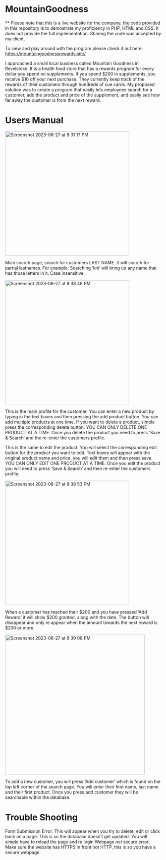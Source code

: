 # MountainGoodness
** Please note that this is a live website for the company, the code provided in this repository is to demostrate my proficiency in PHP, HTML and CSS. It does not provide the full implementation. Sharing the code was accepted by my client.

To view and play around with the program please check it out here: https://mountaingoodnessrewards.site/ 

I approached a small local business called Mountain Goodness in Revelstoke. It is a health food store that has a rewards program for every dollar you spend on supplements. If you spend $200 in supplements, you receive $10 off your next purchase. They currently keep track of the rewards of their customers through hundreds of cue cards. My proposed solution was to create a program that easily lets employees search for a customer, add the product and price of the supplement, and easily see how far away the customer is from the next reward.

# Users Manual
<img width="400" alt="Screenshot 2023-08-27 at 8 31 17 PM" src="https://github.com/ChloeEK/MountainGoodness/assets/77647819/577eb5ea-9d97-4d64-97dd-a2eccf73335a"> 

Main search page, search for customers LAST NAME. It will search for partial lastnames. For example: Searching ‘kni’ will bring up any name that has those letters in it.
Case insensitive.

<img width="400" alt="Screenshot 2023-08-27 at 8 38 48 PM" src="https://github.com/ChloeEK/MountainGoodness/assets/77647819/3d6fb4ca-6c7a-4db2-a17e-d7df070a9e6c">

This is the main profile for the customer. You can enter a new product by typing in the text boxes and then pressing the add product button. You can add multiple products at one time. If you want to delete a product, simple press the corresponding delete button. YOU CAN ONLY DELETE ONE PRODUCT AT A TIME. Once you delete the product you need to press ‘Save & Search’ and the re-enter the customers profile.

This is the same to edit the product. You will select the corresponding edit button for the product you want to edit. Text boxes will appear with the original product name and price, you will edit them and then press save. YOU CAN ONLY EDIT ONE PRODUCT AT A TIME. Once you edit the product you will need to press ‘Save & Search’ and then re-enter the customers profile.

<img width="400" alt="Screenshot 2023-08-27 at 8 38 53 PM" src="https://github.com/ChloeEK/MountainGoodness/assets/77647819/8cf25cd8-f9a5-48c6-b439-259f5864edbc">

When a customer has reached their $200 and you have pressed ‘Add Reward’ it will show $200 granted, along with the date. The button will disappear and only re appear when the amount towards the next reward is $200 or more.

<img width="450" alt="Screenshot 2023-08-27 at 8 39 08 PM" src="https://github.com/ChloeEK/MountainGoodness/assets/77647819/cb038f91-3caf-48cc-82f2-bfbdc3a1ed78">

To add a new customer, you will press ‘Add customer’ which is found on the top left corner of the search page. You will enter their first name, last name and their first product. Once you press add customer they will be searchable within the database.

# Trouble Shooting
Form Submission Error:
This will appear when you try to delete, edit or click back on a page. This is so the database doesn’t get updated. You will simple have to reload the page and re login
Webpage not secure error:
Make sure the website has HTTPS in front not HTTP, this is so you have a secure webpage.

